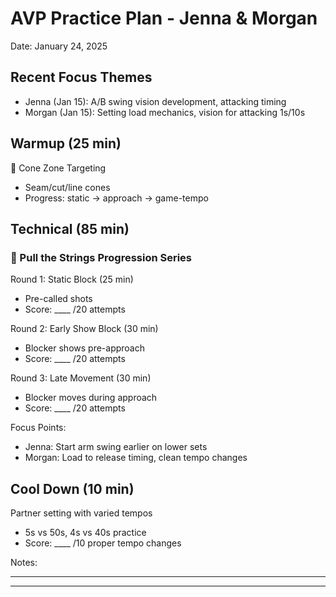 # AVP Practice Plan - Jenna & Morgan
Date: January 24, 2025

## Recent Focus Themes
- Jenna (Jan 15): A/B swing vision development, attacking timing
- Morgan (Jan 15): Setting load mechanics, vision for attacking 1s/10s

## Warmup (25 min)
🎯 Cone Zone Targeting
- Seam/cut/line cones
- Progress: static → approach → game-tempo

## Technical (85 min)

### 🔄 Pull the Strings Progression Series

Round 1: Static Block (25 min)
- Pre-called shots
- Score: ____ /20 attempts

Round 2: Early Show Block (30 min)
- Blocker shows pre-approach
- Score: ____ /20 attempts

Round 3: Late Movement (30 min)
- Blocker moves during approach
- Score: ____ /20 attempts

Focus Points:
- Jenna: Start arm swing earlier on lower sets
- Morgan: Load to release timing, clean tempo changes

## Cool Down (10 min)
Partner setting with varied tempos
- 5s vs 50s, 4s vs 40s practice
- Score: ____ /10 proper tempo changes

Notes:
__________________________
__________________________